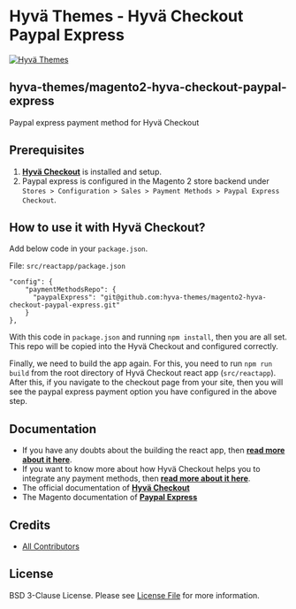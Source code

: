 # Hyvä Themes - Hyvä Checkout Paypal Express

[![Hyvä Themes](https://repository-images.githubusercontent.com/303806175/a3973c80-479c-11eb-8716-03e369d87143)](https://hyva.io/)

## hyva-themes/magento2-hyva-checkout-paypal-express

Paypal express payment method for Hyvä Checkout

## Prerequisites

1. **[Hyvä Checkout](https://github.com/hyva-themes/magento2-hyva-checkout)** is installed and setup.
2. Paypal express is configured in the Magento 2 store backend under `Stores > Configuration > Sales > Payment Methods > Paypal Express Checkout`.

## How to use it with Hyvä Checkout?
Add below code in your `package.json`.

File: `src/reactapp/package.json`

```
"config": {
    "paymentMethodsRepo": {
      "paypalExpress": "git@github.com:hyva-themes/magento2-hyva-checkout-paypal-express.git"
    }
},
```
With this code in `package.json` and running `npm install`, then you are all set. This repo will be copied into the Hyvä Checkout and configured correctly.

Finally, we need to build the app again. For this, you need to run `npm run build` from the root directory of Hyvä Checkout react app (`src/reactapp`). After this, if you navigate to the checkout page from your site, then you will see the paypal express payment option you have configured in the above step.

## Documentation

- If you have any doubts about the building the react app, then **[read more about it here](https://hyva-themes.github.io/magento2-hyva-checkout/build/)**.
- If you want to know more about how Hyvä Checkout helps you to integrate any payment methods, then **[read more about it here](https://hyva-themes.github.io/magento2-hyva-checkout/payment-integration/)**.
- The official documentation of **[Hyvä Checkout](https://hyva-themes.github.io/magento2-hyva-checkout)**
- The Magento documentation of **[Paypal Express](https://docs.magento.com/user-guide/payment/paypal-express-checkout.html)**

## Credits

- [All Contributors][link-contributors]

## License

BSD 3-Clause License. Please see [License File](LICENSE.txt) for more information.

[link-contributors]: ../../contributors
